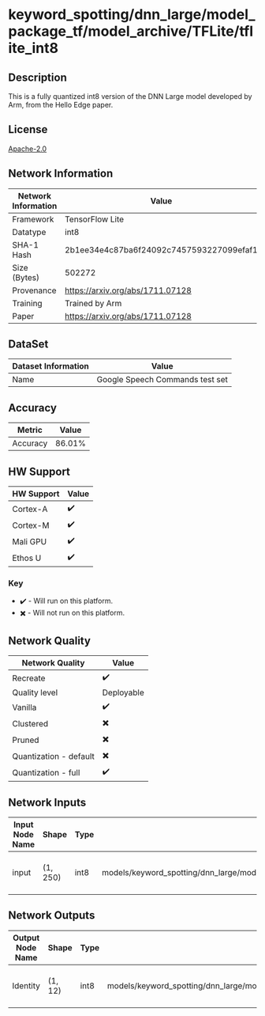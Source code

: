 # keyword_spotting/dnn_large/model_package_tf/model_archive/TFLite/tflite_int8

## Description
This is a fully quantized int8 version of the DNN Large model developed by Arm, from the Hello Edge paper.

## License
[Apache-2.0](https://spdx.org/licenses/Apache-2.0.html)

## Network Information
| Network Information | Value |
|---------------------|-------|
|  Framework          | TensorFlow Lite |
|  Datatype           | int8 |
|  SHA-1 Hash         | 2b1ee34e4c87ba6f24092c7457593227099efaf1 |
|  Size (Bytes)       | 502272 |
|  Provenance         | https://arxiv.org/abs/1711.07128 |
|  Training           | Trained by Arm |
|  Paper | https://arxiv.org/abs/1711.07128 |

## DataSet
| Dataset Information | Value |
|--------|-------|
| Name | Google Speech Commands test set |

## Accuracy

| Metric | Value |
|--------|-------|
| Accuracy | 86.01% |

## HW Support
| HW Support   | Value |
|--------------|-------|
| Cortex-A |:heavy_check_mark:          |
| Cortex-M |:heavy_check_mark:          |
| Mali GPU |:heavy_check_mark:          |
| Ethos U  |:heavy_check_mark:          |

### Key
* :heavy_check_mark: - Will run on this platform.
* :heavy_multiplication_x: - Will not run on this platform.

## Network Quality
| Network Quality         | Value |
|-------------------------|-------|
|  Recreate               | :heavy_check_mark:    |
|  Quality level          | Deployable    |
|  Vanilla                | :heavy_check_mark:    |
|  Clustered              | :heavy_multiplication_x:    |
|  Pruned                 | :heavy_multiplication_x:    |
|  Quantization - default | :heavy_multiplication_x:    |
|  Quantization - full    | :heavy_check_mark:    |

## Network Inputs
| Input Node Name | Shape | Type | Example Path | Example Type | Example Shape | Example Use Case |
|-----------------|-------|-------|--------------|-------|-------|-----------------|
| input | (1, 250) | int8 | models/keyword_spotting/dnn_large/model_package_tf/model_archive/TFLite/tflite_int8/testing_input/input | int8 | [1, 250] | The input is a processed MFCCs |

## Network Outputs
| Output Node Name | Shape | Type | Example Path | Example Type | Example Shape | Example Use Case |
|-----------------|-------|-------|--------------|-------|-------|-----------------|
| Identity | (1, 12) | int8 | models/keyword_spotting/dnn_large/model_package_tf/model_archive/TFLite/tflite_int8/testing_output/Identity | int8 | [1, 12] | The probability on 12 keywords |
